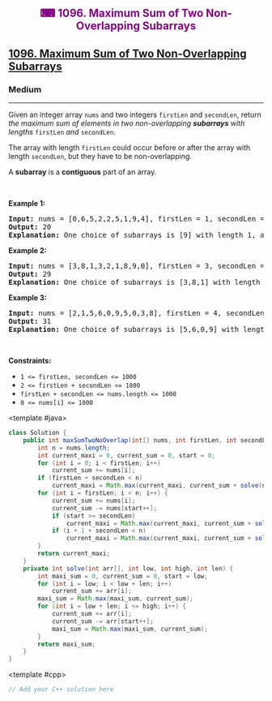 <div align = "center">
<h style = "margin-bottom: 0px; margin-top: 0px; color : purple;" align = "center" class = "header">

## ⌨ 1096. Maximum Sum of Two Non-Overlapping Subarrays

</h>
</div>

<h2><a href="https://leetcode.com/problems/maximum-sum-of-two-non-overlapping-subarrays" target = "_blank">1096. Maximum Sum of Two Non-Overlapping Subarrays</a></h2><h3>Medium</h3><hr><p>Given an integer array <code>nums</code> and two integers <code>firstLen</code> and <code>secondLen</code>, return <em>the maximum sum of elements in two non-overlapping <strong>subarrays</strong> with lengths </em><code>firstLen</code><em> and </em><code>secondLen</code>.</p>

<p>The array with length <code>firstLen</code> could occur before or after the array with length <code>secondLen</code>, but they have to be non-overlapping.</p>

<p>A <strong>subarray</strong> is a <strong>contiguous</strong> part of an array.</p>

<p>&nbsp;</p>
<p><strong class="example">Example 1:</strong></p>

<pre>
<strong>Input:</strong> nums = [0,6,5,2,2,5,1,9,4], firstLen = 1, secondLen = 2
<strong>Output:</strong> 20
<strong>Explanation:</strong> One choice of subarrays is [9] with length 1, and [6,5] with length 2.
</pre>

<p><strong class="example">Example 2:</strong></p>

<pre>
<strong>Input:</strong> nums = [3,8,1,3,2,1,8,9,0], firstLen = 3, secondLen = 2
<strong>Output:</strong> 29
<strong>Explanation:</strong> One choice of subarrays is [3,8,1] with length 3, and [8,9] with length 2.
</pre>

<p><strong class="example">Example 3:</strong></p>

<pre>
<strong>Input:</strong> nums = [2,1,5,6,0,9,5,0,3,8], firstLen = 4, secondLen = 3
<strong>Output:</strong> 31
<strong>Explanation:</strong> One choice of subarrays is [5,6,0,9] with length 4, and [0,3,8] with length 3.
</pre>

<p>&nbsp;</p>
<p><strong>Constraints:</strong></p>

<ul>
	<li><code>1 &lt;= firstLen, secondLen &lt;= 1000</code></li>
	<li><code>2 &lt;= firstLen + secondLen &lt;= 1000</code></li>
	<li><code>firstLen + secondLen &lt;= nums.length &lt;= 1000</code></li>
	<li><code>0 &lt;= nums[i] &lt;= 1000</code></li>
</ul>

<CodeTabs :languages="[ { name: 'C++', slot: 'cpp' }, { name: 'Java', slot: 'java' } ]">

<template #java>

```java
class Solution {
    public int maxSumTwoNoOverlap(int[] nums, int firstLen, int secondLen) {
        int n = nums.length;
        int current_maxi = 0, current_sum = 0, start = 0;
        for (int i = 0; i < firstLen; i++)
            current_sum += nums[i];
        if (firstLen + secondLen < n)
            current_maxi = Math.max(current_maxi, current_sum + solve(nums, firstLen + 1, n - 1, secondLen));
        for (int i = firstLen; i < n; i++) {
            current_sum += nums[i];
            current_sum -= nums[start++];
            if (start >= secondLen)
                current_maxi = Math.max(current_maxi, current_sum + solve(nums, 0, start - 1, secondLen));
            if (i + 1 + secondLen < n)
                current_maxi = Math.max(current_maxi, current_sum + solve(nums, i + 1, n - 1, secondLen));
        }
        return current_maxi;
    }
    private int solve(int arr[], int low, int high, int len) {
        int maxi_sum = 0, current_sum = 0, start = low;
        for (int i = low; i < low + len; i++)
            current_sum += arr[i];
        maxi_sum = Math.max(maxi_sum, current_sum);
        for (int i = low + len; i <= high; i++) {
            current_sum += arr[i];
            current_sum -= arr[start++];
            maxi_sum = Math.max(maxi_sum, current_sum);
        }
        return maxi_sum;
    }
}
```

</template>

<template #cpp>

```cpp
// Add your C++ solution here
```

</template>

</CodeTabs>
